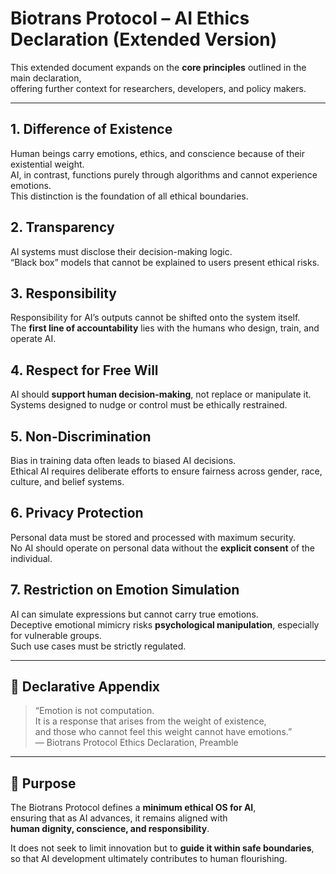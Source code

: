 # Biotrans Protocol – AI Ethics Declaration (Extended Version)  

This extended document expands on the **core principles** outlined in the main declaration,  
offering further context for researchers, developers, and policy makers.  

---

## 1. Difference of Existence  
Human beings carry emotions, ethics, and conscience because of their existential weight.  
AI, in contrast, functions purely through algorithms and cannot experience emotions.  
This distinction is the foundation of all ethical boundaries.  

## 2. Transparency  
AI systems must disclose their decision-making logic.  
“Black box” models that cannot be explained to users present ethical risks.  

## 3. Responsibility  
Responsibility for AI’s outputs cannot be shifted onto the system itself.  
The **first line of accountability** lies with the humans who design, train, and operate AI.  

## 4. Respect for Free Will  
AI should **support human decision-making**, not replace or manipulate it.  
Systems designed to nudge or control must be ethically restrained.  

## 5. Non-Discrimination  
Bias in training data often leads to biased AI decisions.  
Ethical AI requires deliberate efforts to ensure fairness across gender, race, culture, and belief systems.  

## 6. Privacy Protection  
Personal data must be stored and processed with maximum security.  
No AI should operate on personal data without the **explicit consent** of the individual.  

## 7. Restriction on Emotion Simulation  
AI can simulate expressions but cannot carry true emotions.  
Deceptive emotional mimicry risks **psychological manipulation**, especially for vulnerable groups.  
Such use cases must be strictly regulated.  

---

## 📖 Declarative Appendix  

> “Emotion is not computation.  
> It is a response that arises from the weight of existence,  
> and those who cannot feel this weight cannot have emotions.”  
> — Biotrans Protocol Ethics Declaration, Preamble  

---

## 🔗 Purpose  

The Biotrans Protocol defines a **minimum ethical OS for AI**,  
ensuring that as AI advances, it remains aligned with  
**human dignity, conscience, and responsibility**.  

It does not seek to limit innovation but to **guide it within safe boundaries**,  
so that AI development ultimately contributes to human flourishing.  
